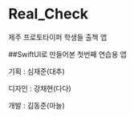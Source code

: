 # Real_Check
제주 프로토타이퍼 학생들 출첵 앱

##SwiftUI로 만들어본 첫번째 연습용 앱

기획 : 심재준(대추)

디자인 : 강채현(다다)

개발 : 김동준(마늘)
